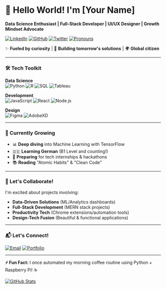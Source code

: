 # 👋 Hello World! I'm [Your Name]

**Data Science Enthusiast | Full-Stack Developer | UI/UX Designer | Growth Mindset Advocate**

[![LinkedIn](https://img.shields.io/badge/LinkedIn-Connect-blue?style=flat&logo=linkedin)](https://www.linkedin.com/in/yourprofile/)
[![GitHub](https://img.shields.io/github/followers/yourusername?label=Follow&style=social)](https://github.com/yourusername)
[![Twitter](https://img.shields.io/badge/Twitter-Follow-1DA1F2?style=flat&logo=twitter)](https://twitter.com/yourhandle)
[![Pronouns](https://img.shields.io/badge/Pronouns-He/Him-FF69B4)](https://pronoun.is/he)

✨ **Fueled by curiosity** | 🎯 **Building tomorrow's solutions** | 🌍 **Global citizen**

---

### 🛠️ Tech Toolkit

**Data Science**  
![Python](https://img.shields.io/badge/Python-Expert-3776AB?logo=python)
![R](https://img.shields.io/badge/R-Advanced-276DC3?logo=r)
![SQL](https://img.shields.io/badge/SQL-Proficient-4479A1)
![Tableau](https://img.shields.io/badge/Tableau-Visualization-E97627?logo=tableau)

**Development**  
![JavaScript](https://img.shields.io/badge/JavaScript-ES6+-F7DF1E?logo=javascript)
![React](https://img.shields.io/badge/React-Component%20Mastery-61DAFB?logo=react)
![Node.js](https://img.shields.io/badge/Node.js-Backend%20Ninja-339933?logo=node.js)

**Design**  
![Figma](https://img.shields.io/badge/Figma-UI/UX%20Designer-F24E1E?logo=figma)
![AdobeXD](https://img.shields.io/badge/Adobe_XD-Prototyping-FF61F6?logo=adobe-xd)

---

### 🌱 Currently Growing

- 📊 **Deep diving** into Machine Learning with TensorFlow
- 🇩🇪 **Learning German** (B1 Level and counting!)
- 🚀 **Preparing** for tech internships & hackathons
- 📚 **Reading** "Atomic Habits" & "Clean Code"

---

### 🤝 Let's Collaborate!

I'm excited about projects involving:
- **Data-Driven Solutions** (ML/Analytics dashboards)
- **Full-Stack Development** (MERN stack projects)
- **Productivity Tech** (Chrome extensions/automation tools)
- **Design-Tech Fusion** (Beautiful & functional applications)

---

### 📬 Let's Connect!

[![Email](https://img.shields.io/badge/Email-Contact%20Me-D14836?style=flat&logo=gmail)](mailto:youremail@domain.com)
[![Portfolio](https://img.shields.io/badge/Portfolio-See%20My%20Work-FF4088?style=flat)](https://yourportfolio.site)

---

**⚡ Fun Fact:** I once automated my morning coffee routine using Python + Raspberry Pi! ☕

[![GitHub Stats](https://github-readme-stats.vercel.app/api?username=yourusername&show_icons=true&theme=radical)](https://github.com/yourusername)

<!---****- 👋 Hi, I’m **@chvkrsubhash**  
- 👀 I’m interested in **Data Science, coding, Ui Design, and personal development.**  
- 🌱 I’m currently learning **German and preparing for job opportunities/internships.**  
- 💞️ I’m looking to collaborate on **projects related to Data Science, software development, productivity tools, or innovative tech solutions.**  
- 📫 How to reach me: **Email me at [chvkrsubhash@outlook.com] or connect on [LinkedIn/GitHub/Twitter].**  
- 😄 Pronouns: **He/Him**  
 


chvkrsubhash/chvkrsubhash is a ✨ special ✨ repository because its `README.md` (this file) appears on your GitHub profile.
You can click the Preview link to take a look at your changes.
--->
